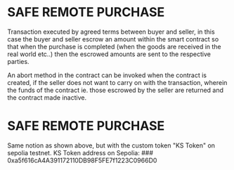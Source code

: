 # SAFE REMOTE PURCHASE

Transaction executed by agreed terms between buyer and seller, in this case the buyer and seller escrow an amount within the smart contract so that when the purchase is completed (when the goods are received in the real world etc..) then the escrowed amounts are sent to the respective parties.

An abort method in the contract can be invoked when the contract is created, if the seller does not want to carry on with the transaction, wherein the funds of the contract ie. those escrowed by the seller are returned and the contract made inactive.

# SAFE REMOTE PURCHASE 
Same notion as shown above, but with the custom token "KS Token" on sepolia testnet.
KS Token address on Sepolia: ### 0xa5f616cA4A391172110DB98F5FE7f1223C0966D0


